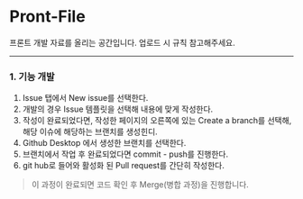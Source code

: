 # Pront-File
프론트 개발 자료를 올리는 공간입니다.
업로드 시 규칙 참고해주세요.

---
### 1. 기능 개발
1. Issue 탭에서 New issue를 선택한다.
2. 개발의 경우 Issue 템플릿을 선택해 내용에 맞게 작성한다.
3. 작성이 완료되었다면, 작성한 페이지의 오른쪽에 있는 Create a branch를 선택해, 해당 이슈에 해당하는 브랜치를 생성힌디.
4. Github Desktop 에서 생성한 브랜치를 선택한다.
5. 브랜치에서 작업 후 완료되었다면 commit - push를 진행한다.
6. git hub로 들어와 활성화 된 Pull request를 간단히 작성한다.
> 이 과정이 완료되면 코드 확인 후 Merge(병합 과정)을 진행합니다.
